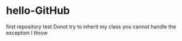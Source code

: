 # hello-GitHub
first repository test
Donot try to inherit my class you cannot handle the exception I throw

